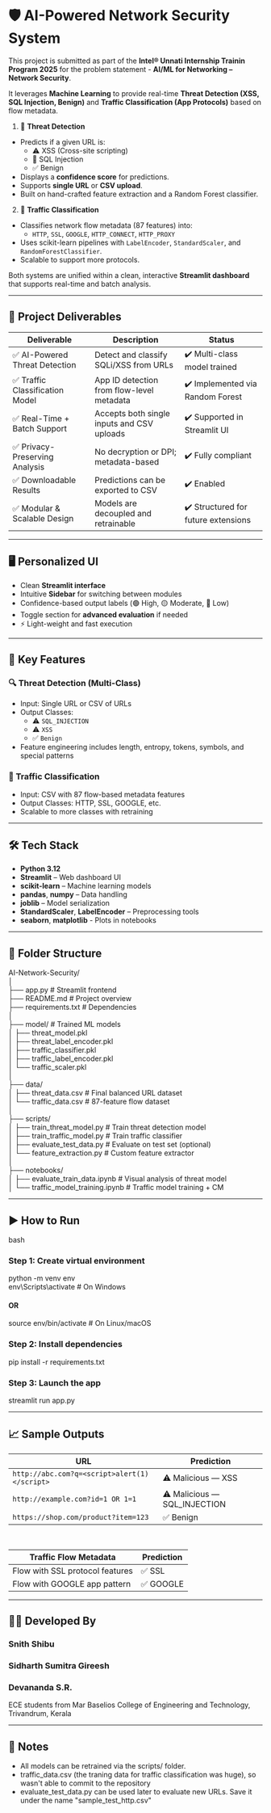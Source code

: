 # 🛡️ AI-Powered Network Security System

This project is submitted as part of the **Intel® Unnati Internship Trainin Program 2025** for the problem statement - **AI/ML for Networking – Network Security**.

It leverages **Machine Learning** to provide real-time **Threat Detection (XSS, SQL Injection, Benign)** and **Traffic Classification (App Protocols)** based on flow metadata.

1. 🚨 **Threat Detection**  
- Predicts if a given URL is:
  - ⚠️ XSS (Cross-site scripting)
  - 🧨 SQL Injection
  - ✅ Benign
- Displays a **confidence score** for predictions.
- Supports **single URL** or **CSV upload**.
- Built on hand-crafted feature extraction and a Random Forest classifier.

2. 🚦 **Traffic Classification**  
- Classifies network flow metadata (87 features) into:
  - `HTTP`, `SSL`, `GOOGLE`, `HTTP_CONNECT`, `HTTP_PROXY`
- Uses scikit-learn pipelines with `LabelEncoder`, `StandardScaler`, and `RandomForestClassifier`.
- Scalable to support more protocols.

Both systems are unified within a clean, interactive **Streamlit dashboard** that supports real-time and batch analysis.

---

## 🎯 Project Deliverables

| Deliverable | Description | Status |
|-------------|-------------|--------|
| ✅ AI-Powered Threat Detection | Detect and classify SQLi/XSS from URLs | ✔️ Multi-class model trained |
| ✅ Traffic Classification Model | App ID detection from flow-level metadata | ✔️ Implemented via Random Forest |
| ✅ Real-Time + Batch Support | Accepts both single inputs and CSV uploads | ✔️ Supported in Streamlit UI |
| ✅ Privacy-Preserving Analysis | No decryption or DPI; metadata-based | ✔️ Fully compliant |
| ✅ Downloadable Results | Predictions can be exported to CSV | ✔️ Enabled |
| ✅ Modular & Scalable Design | Models are decoupled and retrainable | ✔️ Structured for future extensions |

---

## 🖥️ Personalized UI

- Clean **Streamlit interface**
- Intuitive **Sidebar** for switching between modules
- Confidence-based output labels (🟢 High, 🟡 Moderate, 🔴 Low)
- Toggle section for **advanced evaluation** if needed
- ⚡ Light-weight and fast execution

---

## 🧩 Key Features

### 🔍 Threat Detection (Multi-Class)
- Input: Single URL or CSV of URLs
- Output Classes:
  - ⚠️ `SQL_INJECTION`
  - ⚠️ `XSS`
  - ✅ `Benign`
- Feature engineering includes length, entropy, tokens, symbols, and special patterns

### 🚦 Traffic Classification
- Input: CSV with 87 flow-based metadata features
- Output Classes: HTTP, SSL, GOOGLE, etc.
- Scalable to more classes with retraining

---

## 🛠️ Tech Stack

- **Python 3.12**
- **Streamlit** – Web dashboard UI
- **scikit-learn** – Machine learning models
- **pandas**, **numpy** – Data handling
- **joblib** – Model serialization
- **StandardScaler**, **LabelEncoder** – Preprocessing tools
- **seaborn**, **matplotlib** - Plots in notebooks

---

## 📁 Folder Structure

AI-Network-Security/<br>
│<br>
├── app.py                          # Streamlit frontend <br>
├── README.md                       # Project overview<br>
├── requirements.txt                # Dependencies<br>
│<br>
├── model/                          # Trained ML models<br>
│   ├── threat_model.pkl<br>
│   ├── threat_label_encoder.pkl<br>
│   ├── traffic_classifier.pkl<br>
│   ├── traffic_label_encoder.pkl<br>
│   └── traffic_scaler.pkl<br>
│<br>
├── data/<br>
│   ├── threat_data.csv             # Final balanced URL dataset<br>
│   └── traffic_data.csv            # 87-feature flow dataset<br>
│<br>
├── scripts/<br>
│   ├── train_threat_model.py       # Train threat detection model<br>
│   ├── train_traffic_model.py      # Train traffic classifier<br>
│   ├── evaluate_test_data.py       # Evaluate on test set (optional)<br>
│   └── feature_extraction.py       # Custom feature extractor<br>
│<br>
├── notebooks/<br>
│   ├── evaluate_train_data.ipynb   # Visual analysis of threat model<br>
│   └── traffic_model_training.ipynb # Traffic model training + CM<br>

---

## ▶️ How to Run

bash
### Step 1: Create virtual environment
python -m venv env <br>
env\Scripts\activate        # On Windows <br>
#### OR <br>
source env/bin/activate     # On Linux/macOS

### Step 2: Install dependencies
pip install -r requirements.txt

### Step 3: Launch the app
streamlit run app.py

---

## 📈 Sample Outputs

| URL                                          | Prediction                    |
| -------------------------------------------- | ----------------------------- |
| `http://abc.com?q=<script>alert(1)</script>` | ⚠️ Malicious — XSS            |
| `http://example.com?id=1 OR 1=1`             | ⚠️ Malicious — SQL\_INJECTION |
| `https://shop.com/product?item=123`          | ✅ Benign                      |

<br>

| Traffic Flow Metadata           | Prediction |
| ------------------------------- | ---------- |
| Flow with SSL protocol features | ✅ SSL      |
| Flow with GOOGLE app pattern    | ✅ GOOGLE   |


---

## 👨‍💻 Developed By <br>
### Snith Shibu <br>
### Sidharth Sumitra Gireesh <br>
### Devananda S.R. <br>
ECE students from Mar Baselios College of Engineering and Technology, Trivandrum, Kerala

---

## 📌 Notes
- All models can be retrained via the scripts/ folder.
- traffic_data.csv (the traning data for traffic classification was huge), so wasn't able to commit to the repository
- evaluate_test_data.py can be used later to evaluate new URLs. Save it under the name "sample_test_http.csv"
